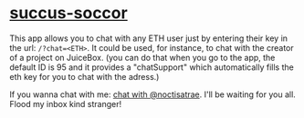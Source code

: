 # [succus-soccor](https://jb-hack1.vercel.app/)
This app allows you to chat with any ETH user just by entering their key in the url: `/?chat=<ETH>`. It could be used, for instance, to chat with the creator of a project on JuiceBox. (you can do that when you go to the app, the default ID is 95 and it provides a "chatSupport" which automatically fills the eth key for you to chat with the adress.)

If you wanna chat with me: [chat with @noctisatrae](https://jb-hack1.vercel.app/?chat=0x84673f99d9807780ce5Db4c3A980d708535d9604). I'll be waiting for you all. Flood my inbox kind stranger!
